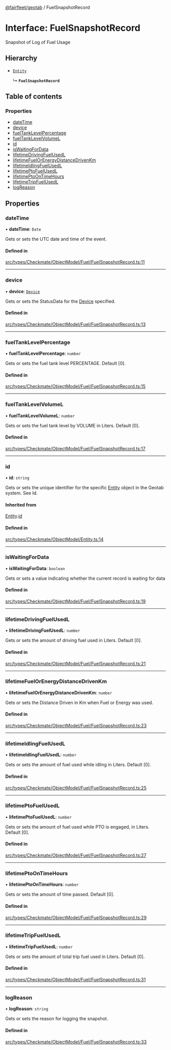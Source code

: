 [@fairfleet/geotab](../README.md) / FuelSnapshotRecord

# Interface: FuelSnapshotRecord

Snapshot of Log of Fuel Usage

## Hierarchy

- [`Entity`](Entity.md)

  ↳ **`FuelSnapshotRecord`**

## Table of contents

### Properties

- [dateTime](FuelSnapshotRecord.md#datetime)
- [device](FuelSnapshotRecord.md#device)
- [fuelTankLevelPercentage](FuelSnapshotRecord.md#fueltanklevelpercentage)
- [fuelTankLevelVolumeL](FuelSnapshotRecord.md#fueltanklevelvolumel)
- [id](FuelSnapshotRecord.md#id)
- [isWaitingForData](FuelSnapshotRecord.md#iswaitingfordata)
- [lifetimeDrivingFuelUsedL](FuelSnapshotRecord.md#lifetimedrivingfuelusedl)
- [lifetimeFuelOrEnergyDistanceDrivenKm](FuelSnapshotRecord.md#lifetimefuelorenergydistancedrivenkm)
- [lifetimeIdlingFuelUsedL](FuelSnapshotRecord.md#lifetimeidlingfuelusedl)
- [lifetimePtoFuelUsedL](FuelSnapshotRecord.md#lifetimeptofuelusedl)
- [lifetimePtoOnTimeHours](FuelSnapshotRecord.md#lifetimeptoontimehours)
- [lifetimeTripFuelUsedL](FuelSnapshotRecord.md#lifetimetripfuelusedl)
- [logReason](FuelSnapshotRecord.md#logreason)

## Properties

### dateTime

• **dateTime**: `Date`

Gets or sets the UTC date and time of the event.

#### Defined in

[src/types/Checkmate/ObjectModel/Fuel/FuelSnapshotRecord.ts:11](https://github.com/fairfleet/geotab/blob/ff38bfc/src/types/Checkmate/ObjectModel/Fuel/FuelSnapshotRecord.ts#L11)

___

### device

• **device**: [`Device`](Device.md)

Gets or sets the StatusData for the [Device](Device.md) specified.

#### Defined in

[src/types/Checkmate/ObjectModel/Fuel/FuelSnapshotRecord.ts:13](https://github.com/fairfleet/geotab/blob/ff38bfc/src/types/Checkmate/ObjectModel/Fuel/FuelSnapshotRecord.ts#L13)

___

### fuelTankLevelPercentage

• **fuelTankLevelPercentage**: `number`

Gets or sets the fuel tank level PERCENTAGE. Default [0].

#### Defined in

[src/types/Checkmate/ObjectModel/Fuel/FuelSnapshotRecord.ts:15](https://github.com/fairfleet/geotab/blob/ff38bfc/src/types/Checkmate/ObjectModel/Fuel/FuelSnapshotRecord.ts#L15)

___

### fuelTankLevelVolumeL

• **fuelTankLevelVolumeL**: `number`

Gets or sets the fuel tank level by VOLUME in Liters. Default [0].

#### Defined in

[src/types/Checkmate/ObjectModel/Fuel/FuelSnapshotRecord.ts:17](https://github.com/fairfleet/geotab/blob/ff38bfc/src/types/Checkmate/ObjectModel/Fuel/FuelSnapshotRecord.ts#L17)

___

### id

• **id**: `string`

Gets or sets the unique identifier for the specific [Entity](Entity.md) object in the Geotab system. See Id.

#### Inherited from

[Entity](Entity.md).[id](Entity.md#id)

#### Defined in

[src/types/Checkmate/ObjectModel/Entity.ts:14](https://github.com/fairfleet/geotab/blob/ff38bfc/src/types/Checkmate/ObjectModel/Entity.ts#L14)

___

### isWaitingForData

• **isWaitingForData**: `boolean`

Gets or sets a value indicating whether the current record is waiting for data

#### Defined in

[src/types/Checkmate/ObjectModel/Fuel/FuelSnapshotRecord.ts:19](https://github.com/fairfleet/geotab/blob/ff38bfc/src/types/Checkmate/ObjectModel/Fuel/FuelSnapshotRecord.ts#L19)

___

### lifetimeDrivingFuelUsedL

• **lifetimeDrivingFuelUsedL**: `number`

Gets or sets the amount of driving fuel used in Liters. Default [0].

#### Defined in

[src/types/Checkmate/ObjectModel/Fuel/FuelSnapshotRecord.ts:21](https://github.com/fairfleet/geotab/blob/ff38bfc/src/types/Checkmate/ObjectModel/Fuel/FuelSnapshotRecord.ts#L21)

___

### lifetimeFuelOrEnergyDistanceDrivenKm

• **lifetimeFuelOrEnergyDistanceDrivenKm**: `number`

Gets or sets the Distance Driven in Km when Fuel or Energy was used.

#### Defined in

[src/types/Checkmate/ObjectModel/Fuel/FuelSnapshotRecord.ts:23](https://github.com/fairfleet/geotab/blob/ff38bfc/src/types/Checkmate/ObjectModel/Fuel/FuelSnapshotRecord.ts#L23)

___

### lifetimeIdlingFuelUsedL

• **lifetimeIdlingFuelUsedL**: `number`

Gets or sets the amount of fuel used while idling in Liters. Default [0].

#### Defined in

[src/types/Checkmate/ObjectModel/Fuel/FuelSnapshotRecord.ts:25](https://github.com/fairfleet/geotab/blob/ff38bfc/src/types/Checkmate/ObjectModel/Fuel/FuelSnapshotRecord.ts#L25)

___

### lifetimePtoFuelUsedL

• **lifetimePtoFuelUsedL**: `number`

Gets or sets the amount of fuel used while PTO is engaged, in Liters. Default [0].

#### Defined in

[src/types/Checkmate/ObjectModel/Fuel/FuelSnapshotRecord.ts:27](https://github.com/fairfleet/geotab/blob/ff38bfc/src/types/Checkmate/ObjectModel/Fuel/FuelSnapshotRecord.ts#L27)

___

### lifetimePtoOnTimeHours

• **lifetimePtoOnTimeHours**: `number`

Gets or sets the amount of time passed. Default [0].

#### Defined in

[src/types/Checkmate/ObjectModel/Fuel/FuelSnapshotRecord.ts:29](https://github.com/fairfleet/geotab/blob/ff38bfc/src/types/Checkmate/ObjectModel/Fuel/FuelSnapshotRecord.ts#L29)

___

### lifetimeTripFuelUsedL

• **lifetimeTripFuelUsedL**: `number`

Gets or sets the amount of total trip fuel used in Liters. Default [0].

#### Defined in

[src/types/Checkmate/ObjectModel/Fuel/FuelSnapshotRecord.ts:31](https://github.com/fairfleet/geotab/blob/ff38bfc/src/types/Checkmate/ObjectModel/Fuel/FuelSnapshotRecord.ts#L31)

___

### logReason

• **logReason**: `string`

Gets or sets the reason for logging the snapshot.

#### Defined in

[src/types/Checkmate/ObjectModel/Fuel/FuelSnapshotRecord.ts:33](https://github.com/fairfleet/geotab/blob/ff38bfc/src/types/Checkmate/ObjectModel/Fuel/FuelSnapshotRecord.ts#L33)
